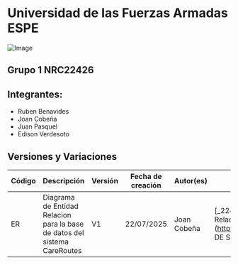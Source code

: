 # Universidad de las Fuerzas Armadas ESPE
![Image](https://github.com/user-attachments/assets/6eea1ab2-5539-4c62-911d-75f0a347322e)

## Grupo 1 NRC22426 

## Integrantes:
- Ruben Benavides 
- Joan Cobeña 
- Juan Pasquel 
- Edison Verdesoto 

## Versiones y Variaciones 

| **Código** | **Descripción**                                         | **Versión** | **Fecha de creación** | **Autor(es)**                                         | **Localización**                              | **Observaciones** | 
|--------------------|------------------------------------------------------------------|-----------------------|------------------------|-------------------------------------------------------|-----------------------------------------------|-----------------------------------------------------------------------------------|
| ER | Diagrama de Entidad Relacion para la base de datos del sistema CareRoutes | V1 | 22/07/2025 | Joan Cobeña |  [_22426_G1_ADS/BIBLIOTECA DE SOPORTE/Diseño/Diagrama Entidad Relacion](https://github.com/EDVerdesoto/_22426_G1_ADS/tree/main/BIBLIOTECA DE SOPORTE/Diseño/Diagrama Entidad Relacion) | Primera versión del Diagrama Entidad Relacion |  
